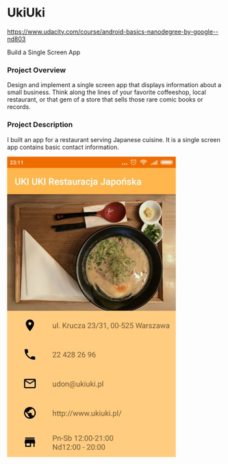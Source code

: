 # UkiUki
https://www.udacity.com/course/android-basics-nanodegree-by-google--nd803

Build a Single Screen App
### Project Overview

Design and implement a single screen app that displays information about a small business. Think along the lines of your favorite coffeeshop, local restaurant, or that gem of a store that sells those rare comic books or records.

### Project Description
I built an app for a restaurant serving Japanese cuisine. It is a single screen app contains basic contact information.


![](ukiuki2.jpg)


